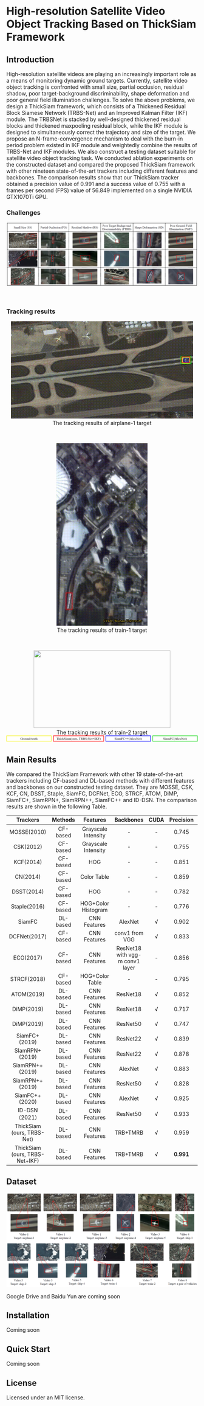 # High-resolution Satellite Video Object Tracking Based on ThickSiam Framework

## Introduction

High-resolution satellite videos are playing an increasingly important role as a means of monitoring dynamic ground targets. Currently, satellite video object tracking is confronted with small size, partial occlusion, residual shadow, poor target-background discriminability, shape deformation and poor general field illumination challenges. To solve the above problems, we design a ThickSiam framework, which consists of a Thickened Residual Block Siamese Network (TRBS-Net) and an Improved Kalman Filter (IKF) module. The TRBSNet is stacked by well-designed thickened residual blocks and thickened maxpooling residual block, while the IKF module is designed to simultaneously correct the trajectory and size of the target. We propose an N-frame-convergence mechanism to deal with the burn-in period problem existed in IKF module and weightedly combine the results of TRBS-Net and IKF modules. We also construct a testing dataset suitable for satellite video object tracking task. We conducted ablation experiments on the constructed dataset and compared the proposed ThickSiam framework with other nineteen state-of-the-art trackers including different features and backbones. The comparison results show that our ThickSiam tracker obtained a precision value of 0.991 and a success value of 0.755 with a frames per second (FPS) value of 56.849 implemented on a single NVIDIA GTX1070Ti GPU.

### Challenges

<div align=center>
<img src = "demo/challenges.png" />
</div>

&nbsp;

### Tracking results

<div align=center>
<img src = "demo/airplane-1.gif" />
</div>

<div align=center>
The tracking results of airplane-1 target
</div>

&nbsp;

<div align=center>
<img src = "demo/train-1.gif" width="240" height="480" />
</div>

<div align=center>
The tracking results of train-1 target
</div>

&nbsp;

<div align=center>
<img src = "demo/train-2.gif" width="360" height="204" />
</div>

<div align=center>
The tracking results of train-2 target
</div>

<div align=center>
<img src = "demo/legend.png" />
</div>

## Main Results

We compared the ThickSiam Framework with other 19 state-of-the-art trackers including CF-based and DL-based methods with different features and backbones on our constructed testing dataset. They are MOSSE, CSK, KCF, CN, DSST, Staple, SiamFC, DCFNet, ECO, STRCF, ATOM, DiMP, SiamFC+, SiamRPN+, SiamRPN++, SiamFC++ and ID-DSN. The comparison results are shown in the following Table.

|             Trackers           |  Methods |       Features       |            Backbones            | CUDA | Precision | Success |   FPS   |
|:------------------------------:|:--------:|:--------------------:|:-------------------------------:|:----:|:---------:|:-------:|:-------:|
| MOSSE(2010)                    | CF-based |  Grayscale Intensity | -                               | - | 0.745     | 0.48    | 4.964   |
| CSK(2012)                      | CF-based |  Grayscale Intensity | -                               | - | 0.755     | 0.512   | 5.478   |
| KCF(2014)                      | CF-based | HOG                  | -                               | - | 0.851     | 0.634   | 18.21   |
| CN(2014)                       | CF-based | Color Table          | -                               | - | 0.859     | 0.609   | 8.763   |
| DSST(2014)                     | CF-based | HOG                  | -                               | - | 0.782     | 0.596   | 9.72    |
| Staple(2016)                   | CF-based | HOG+Color Histogram  | -                               | - | 0.776     | 0.58    | 10.887  |
| SiamFC                         | DL-based | CNN Features         | AlexNet                         | √ | 0.902     | 0.663   | 127.174 |
| DCFNet(2017)                   | CF-based | CNN Features         | conv1 from VGG                  | √ | 0.833     | 0.644   | 12.4    |
| ECO(2017)                      | CF-based | CNN Features         | ResNet18 with vgg-m conv1 layer | - | 0.856     | 0.645   | 3.998   |
| STRCF(2018)                    | CF-based | HOG+Color Table      | -                               | - | 0.795     | 0.557   | 7.498   |
| ATOM(2019)                     | DL-based | CNN Features         | ResNet18                        | √ | 0.852     | 0.622   | 10.771  |
| DiMP(2019)                     | DL-based | CNN Features         | ResNet18                        | √ | 0.717     | 0.545   | 12.697  |
| DiMP(2019)                     | DL-based | CNN Features         | ResNet50                        | √ | 0.747     | 0.597   | 11.239  |
| SiamFC+(2019)                  | DL-based | CNN Features         | ResNet22                        | √ | 0.839     | 0.652   | 59.333  |
| SIamRPN+(2019)                 | DL-based | CNN Features         | ResNet22                        | √ | 0.878     | 0.618   | 114.867 |
| SiamRPN++(2019)                | DL-based | CNN Features         | AlexNet                         | √ | 0.883     | 0.656   | **144.783** |
| SiamRPN++(2019)                | DL-based | CNN Features         | ResNet50                        | √ | 0.828     | 0.655   | 31.617  |
| SiamFC++(2020)                 | DL-based | CNN Features         | AlexNet                         | √ | 0.925 | 0.699   | 139.828 |
| ID-DSN（2021）                  | DL-based | CNN Features         | ResNet50                        | √ | 0.933 | 0.718   | 31.167  |
| ThickSiam (ours, TRBS-Net)     | DL-based | CNN Features         | TRB+TMRB                        | √ | 0.959 | 0.721   | 56.758  |
| ThickSiam (ours, TRBS-Net+IKF) | DL-based | CNN Features         | TRB+TMRB                        | √ | **0.991**  | **0.755**    | 56.758  |

## Dataset

<img src="dataset/dataset.png" />

Google Drive and Baidu Yun are coming soon

## Installation 
Coming soon

## Quick Start
Coming soon

## License
Licensed under an MIT license.
